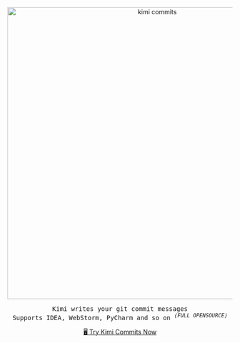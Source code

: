 <a name="readme-top"></a>

<div align="center">
<a href="https://gitmaya.com" target="_blank" style="display: block" align="center">
  <picture>
    <source media="(prefers-color-scheme: dark)" srcset="https://github.com/ConnectAI-E/GitMaya/assets/50035229/85cc75d7-0b2a-46bf-9dfc-fca95198990c" width="655" height="auto">
    <img alt="kimi commits" src="https://github.com/ConnectAI-E/GitMaya/assets/50035229/c554f01c-85fb-420e-8c28-a6fd64899bb8" width="655" height="auto">
  </picture>
</a>
<p align='center'>
  <samp>Kimi writes your git commit messages</samp>
<br/>
 <samp>Supports IDEA, WebStorm, PyCharm and so on <sup><em>(FULL OPENSOURCE)</em></sup></samp>
</p>

</div>

<p align="center">
    <a href="https://gitmaya.com">🖥 Try Kimi Commits Now </a>
</p>
